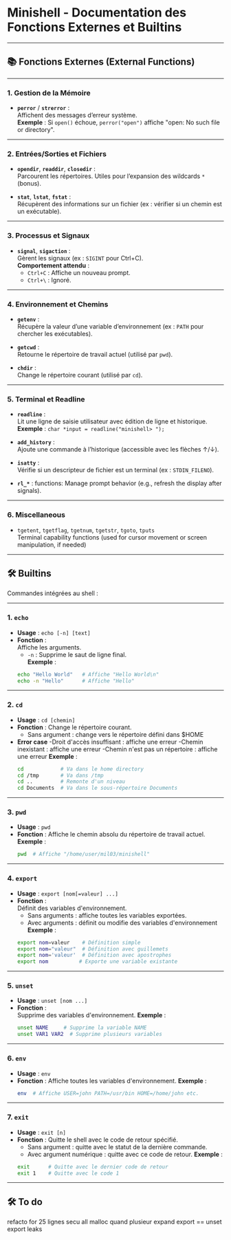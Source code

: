 # Minishell - Documentation des Fonctions Externes et Builtins

---

## 📚 Fonctions Externes (External Functions)


---

### **1. Gestion de la Mémoire**
- **`perror`** / **`strerror`** :  
  Affichent des messages d’erreur système.  
  **Exemple** : Si `open()` échoue, `perror("open")` affiche "open: No such file or directory".  

---

### **2. Entrées/Sorties et Fichiers**
- **`opendir`**, **`readdir`**, **`closedir`** :  
  Parcourent les répertoires. Utiles pour l’expansion des wildcards `*` (bonus).  

- **`stat`**, **`lstat`**, **`fstat`** :  
  Récupèrent des informations sur un fichier (ex : vérifier si un chemin est un exécutable).  

---

### **3. Processus et Signaux**
- **`signal`**, **`sigaction`** :  
  Gèrent les signaux (ex : `SIGINT` pour Ctrl+C).  
  **Comportement attendu** :  
  - `Ctrl+C` : Affiche un nouveau prompt.  
  - `Ctrl+\` : Ignoré.  

---

### **4. Environnement et Chemins**
- **`getenv`** :  
  Récupère la valeur d’une variable d’environnement (ex : `PATH` pour chercher les exécutables).  

- **`getcwd`** :  
  Retourne le répertoire de travail actuel (utilisé par `pwd`).  

- **`chdir`** :  
  Change le répertoire courant (utilisé par `cd`).  

---

### **5. Terminal et Readline**
- **`readline`** :  
  Lit une ligne de saisie utilisateur avec édition de ligne et historique.  
  **Exemple** : `char *input = readline("minishell> ");`  

- **`add_history`** :  
  Ajoute une commande à l’historique (accessible avec les flèches ↑/↓).  

- **`isatty`** :  
  Vérifie si un descripteur de fichier est un terminal (ex : `STDIN_FILENO`). 

- **`rl_*`** :
  functions: Manage prompt behavior (e.g., refresh the display after signals).  

---

### **6. Miscellaneous**

- `tgetent`, `tgetflag`, `tgetnum`, `tgetstr`, `tgoto`, `tputs`  
   Terminal capability functions (used for cursor movement or screen manipulation, if needed)

---

## 🛠 Builtins

Commandes intégrées au shell :

---

### **1. `echo`**
- **Usage** : `echo [-n] [text]`  
- **Fonction** :  
  Affiche les arguments.  
  - `-n` : Supprime le saut de ligne final.  
  **Exemple** :  
  ```bash
  echo "Hello World"   # Affiche "Hello World\n"
  echo -n "Hello"      # Affiche "Hello"

---

### **2. `cd`**
- **Usage** : `cd [chemin] `
- **Fonction** :
 Change le répertoire courant.
    - Sans argument : change vers le répertoire défini dans $HOME
- **Error case** 
    -Droit d'accès insuffisant : affiche une erreur
    -Chemin inexistant : affiche une erreur
    -Chemin n'est pas un répertoire : affiche une erreur
     **Exemple** : 
     ```bash
     cd            # Va dans le home directory
     cd /tmp       # Va dans /tmp
     cd ..         # Remonte d'un niveau
     cd Documents  # Va dans le sous-répertoire Documents

---

### **3. `pwd`**
- **Usage** : `pwd`
- **Fonction** :
    Affiche le chemin absolu du répertoire de travail actuel.
    **Exemple** :
    ```bash
    pwd  # Affiche "/home/user/mil03/minishell"

---

### **4. `export`**
- **Usage** : `export [nom[=valeur] ...]`
- **Fonction** :   
    Définit des variables d'environnement.
     - Sans arguments : affiche toutes les variables exportées.
     - Avec arguments : définit ou modifie des variables d'environnement
    **Exemple** :
    ```bash
    export nom=valeur    # Définition simple
    export nom="valeur"  # Définition avec guillemets
    export nom='valeur'  # Définition avec apostrophes
    export nom          # Exporte une variable existante

---
### **5. `unset`**
- **Usage** : `unset [nom ...]`
- **Fonction** :   
    Supprime des variables d'environnement.
     **Exemple** :
     ```bash
     unset NAME     # Supprime la variable NAME
     unset VAR1 VAR2  # Supprime plusieurs variables

---

### **6. `env`**
- **Usage**  : `env`
- **Fonction** :
    Affiche toutes les variables d'environnement.
    **Exemple** :
    ```bash
    env  # Affiche USER=john PATH=/usr/bin HOME=/home/john etc.

---

### **7. `exit`**
- **Usage**  : `exit [n]`
- **Fonction** :
    Quitte le shell avec le code de retour spécifié.
     - Sans argument : quitte avec le statut de la dernière commande.  
     - Avec argument numérique : quitte avec ce code de retour.
    **Exemple** :
    ```bash
    exit      # Quitte avec le dernier code de retour
    exit 1    # Quitte avec le code 1  

---

## 🛠 To do

refacto for 25 lignes
secu all malloc
quand plusieur expand
export ==
unset export leaks 